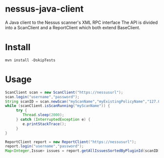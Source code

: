 nessus-java-client
==================

A Java client to the Nessus scanner's XML RPC interface</h2>
The API is divided into a ScanClient and a ReportClient which both extend BaseClient.

Install
=======
```mvn install -DskipTests```
  
Usage
=====

```java
ScanClient scan = new ScanClient("https://nessusurl");
scan.login("username","password");
String scanID = scan.newScan("myScanName","myExistingPolicyName","127.0.0.1,someotherhost");
while (scanClient.isScanRunning("myScanName")) {
     try {
        Thread.sleep(2000);
     } catch (InterruptedException e) {
        e.printStackTrace();
     }
}

ReportClient report = new ReportClient("https://nessusurl");
report.login("username","password");
Map<Integer,Issue> issues = report.getAllIssuesSortedByPluginId(scanID);
```
